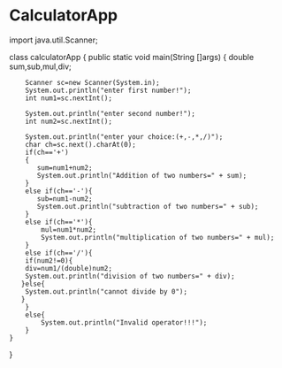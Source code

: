 # CalculatorApp

import java.util.Scanner;

class calculatorApp
{
    public static void main(String []args)
    {
        double sum,sub,mul,div;

        Scanner sc=new Scanner(System.in);
        System.out.println("enter first number!");
        int num1=sc.nextInt();

        System.out.println("enter second number!");
        int num2=sc.nextInt();

        System.out.println("enter your choice:(+,-,*,/)");
        char ch=sc.next().charAt(0);
        if(ch=='+')
        {
           sum=num1+num2;
           System.out.println("Addition of two numbers=" + sum);
        }
        else if(ch=='-'){
           sub=num1-num2;
           System.out.println("subtraction of two numbers=" + sub);
        }
        else if(ch=='*'){
            mul=num1*num2;
            System.out.println("multiplication of two numbers=" + mul);
        }
        else if(ch=='/'){
        if(num2!=0){
        div=num1/(double)num2;
        System.out.println("division of two numbers=" + div);
       }else{
        System.out.println("cannot divide by 0");
       }
        }
        else{
            System.out.println("Invalid operator!!!");
        }
    }
}

